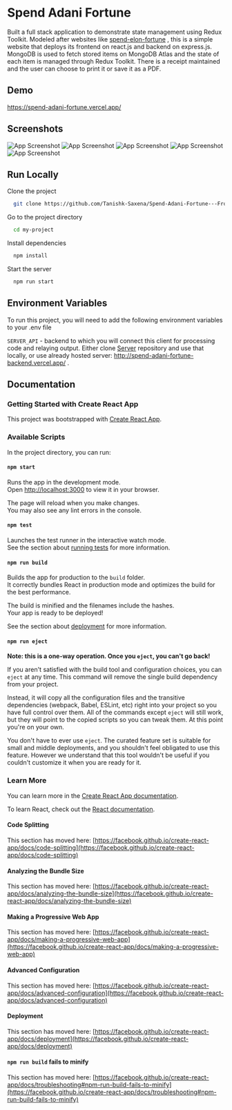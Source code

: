
# Spend Adani Fortune

Built a full stack application to demonstrate state management using Redux Toolkit. Modeled after websites like [spend-elon-fortune](https://spend-elon-fortune.com) , this is a simple website that deploys its frontend on react.js and backend on express.js. MongoDB is used
to fetch stored items on MongoDB Atlas and the state of each item is managed through Redux Toolkit. There is a receipt maintained and the user can choose to print it or save it as a PDF.

## Demo

https://spend-adani-fortune.vercel.app/


## Screenshots

![App Screenshot](https://github.com/Tanishk-Saxena/Spend-Adani-Fortune---Frontend/blob/master/Screenshots/Screenshot%20(30).png?raw=true)
![App Screenshot](https://github.com/Tanishk-Saxena/Spend-Adani-Fortune---Frontend/blob/master/Screenshots/Screenshot%20(31).png?raw=true)
![App Screenshot](https://github.com/Tanishk-Saxena/Spend-Adani-Fortune---Frontend/blob/master/Screenshots/Screenshot%20(32).png?raw=true)
![App Screenshot](https://github.com/Tanishk-Saxena/Spend-Adani-Fortune---Frontend/blob/master/Screenshots/Screenshot%20(33).png?raw=true)
![App Screenshot](https://github.com/Tanishk-Saxena/Spend-Adani-Fortune---Frontend/blob/master/Screenshots/Screenshot%20(34).png?raw=true)
## Run Locally

Clone the project

```bash
  git clone https://github.com/Tanishk-Saxena/Spend-Adani-Fortune---Frontend
```

Go to the project directory

```bash
  cd my-project
```

Install dependencies

```bash
  npm install
```

Start the server

```bash
  npm run start
```


## Environment Variables

To run this project, you will need to add the following environment variables to your .env file

`SERVER_API` - backend to which you will connect this client for processing code and relaying output.
Either clone [Server](https://github.com/Tanishk-Saxena/Spend-Adani-Fortune---Backend) repository and use that locally, or use already hosted server: http://spend-adani-fortune-backend.vercel.app/ .

## Documentation

### Getting Started with Create React App

This project was bootstrapped with [Create React App](https://github.com/facebook/create-react-app).

### Available Scripts

In the project directory, you can run:

#### `npm start`

Runs the app in the development mode.\
Open [http://localhost:3000](http://localhost:3000) to view it in your browser.

The page will reload when you make changes.\
You may also see any lint errors in the console.

#### `npm test`

Launches the test runner in the interactive watch mode.\
See the section about [running tests](https://facebook.github.io/create-react-app/docs/running-tests) for more information.

#### `npm run build`

Builds the app for production to the `build` folder.\
It correctly bundles React in production mode and optimizes the build for the best performance.

The build is minified and the filenames include the hashes.\
Your app is ready to be deployed!

See the section about [deployment](https://facebook.github.io/create-react-app/docs/deployment) for more information.

#### `npm run eject`

**Note: this is a one-way operation. Once you `eject`, you can't go back!**

If you aren't satisfied with the build tool and configuration choices, you can `eject` at any time. This command will remove the single build dependency from your project.

Instead, it will copy all the configuration files and the transitive dependencies (webpack, Babel, ESLint, etc) right into your project so you have full control over them. All of the commands except `eject` will still work, but they will point to the copied scripts so you can tweak them. At this point you're on your own.

You don't have to ever use `eject`. The curated feature set is suitable for small and middle deployments, and you shouldn't feel obligated to use this feature. However we understand that this tool wouldn't be useful if you couldn't customize it when you are ready for it.

### Learn More

You can learn more in the [Create React App documentation](https://facebook.github.io/create-react-app/docs/getting-started).

To learn React, check out the [React documentation](https://reactjs.org/).

#### Code Splitting

This section has moved here: [https://facebook.github.io/create-react-app/docs/code-splitting](https://facebook.github.io/create-react-app/docs/code-splitting)

#### Analyzing the Bundle Size

This section has moved here: [https://facebook.github.io/create-react-app/docs/analyzing-the-bundle-size](https://facebook.github.io/create-react-app/docs/analyzing-the-bundle-size)

#### Making a Progressive Web App

This section has moved here: [https://facebook.github.io/create-react-app/docs/making-a-progressive-web-app](https://facebook.github.io/create-react-app/docs/making-a-progressive-web-app)

#### Advanced Configuration

This section has moved here: [https://facebook.github.io/create-react-app/docs/advanced-configuration](https://facebook.github.io/create-react-app/docs/advanced-configuration)

#### Deployment

This section has moved here: [https://facebook.github.io/create-react-app/docs/deployment](https://facebook.github.io/create-react-app/docs/deployment)

#### `npm run build` fails to minify

This section has moved here: [https://facebook.github.io/create-react-app/docs/troubleshooting#npm-run-build-fails-to-minify](https://facebook.github.io/create-react-app/docs/troubleshooting#npm-run-build-fails-to-minify)


